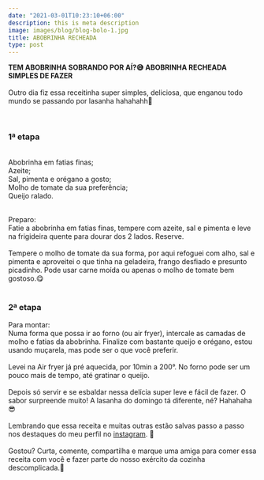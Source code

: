 ```yaml
---
date: "2021-03-01T10:23:10+06:00"
description: this is meta description
image: images/blog/blog-bolo-1.jpg
title: ABOBRINHA RECHEADA 
type: post
---
```


**TEM ABOBRINHA SOBRANDO POR AÍ?😅 ABOBRINHA RECHEADA SIMPLES DE FAZER**   
&nbsp;  
Outro dia fiz essa receitinha super simples, deliciosa, que enganou todo mundo se passando por lasanha hahahahh🤣  

&nbsp;  
### 1ª etapa

&nbsp;  
Abobrinha em fatias finas;  
Azeite;  
Sal, pimenta e orégano a gosto;  
Molho de tomate da sua preferência;  
Queijo ralado.   

&nbsp;  
Preparo:  
Fatie a abobrinha em fatias finas, tempere com azeite, sal e pimenta e leve na frigideira quente para dourar dos 2 lados. Reserve.  
&nbsp;  
Tempere o molho de tomate da sua forma, por aqui refoguei com alho, sal e pimenta e aproveitei o que tinha na geladeira, frango desfiado e presunto picadinho. Pode usar carne moída ou apenas o molho de tomate bem gostoso.😋    
&nbsp;    
### 2ª etapa  

Para montar:  
Numa forma que possa ir ao forno (ou air fryer), intercale as camadas de molho e fatias da abobrinha. Finalize com bastante queijo e orégano, estou usando muçarela, mas pode ser o que você preferir.  
&nbsp;  
Levei na Air fryer já pré aquecida, por 10min a 200°. No forno pode ser um pouco mais de tempo, até gratinar o queijo.  
&nbsp;  
Depois só servir e se esbaldar nessa delícia super leve e fácil de fazer. O sabor surpreende muito! A lasanha do domingo tá diferente, né? Hahahaha😎  
&nbsp;  
Lembrando que essa receita e muitas outras estão salvas passo a passo nos destaques do meu perfil no [instagram](https://www.instagram.com/claralcamara/). 🥰  
&nbsp;  
Gostou? Curta, comente, compartilha e marque uma amiga para comer essa receita com você e fazer parte do nosso exército da cozinha descomplicada.🤗